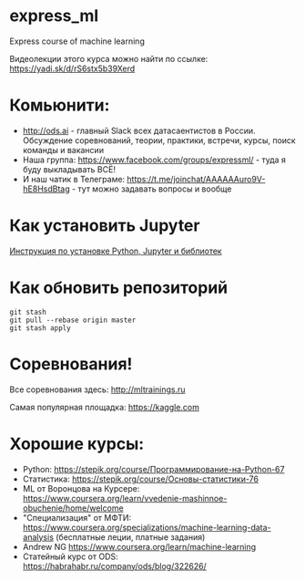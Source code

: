 # express_ml
Express course of machine learning

Видеолекции этого курса можно найти по ссылке: https://yadi.sk/d/rS6stx5b39Xerd

# Комьюнити:

- http://ods.ai - главный Slack всех датасаентистов в России. Обсуждение соревнований, теории, практики, встречи, курсы, поиск команды и вакансии
- Наша группа: https://www.facebook.com/groups/expressml/ - туда я буду выкладывать ВСЁ!
- И наш чатик в Телеграме: https://t.me/joinchat/AAAAAAuro9V-hE8HsdBtag - тут можно задавать вопросы и вообще

# Как установить Jupyter

[Инструкция по установке Python, Jupyter и библиотек](installation_guide.md)

# Как обновить репозиторий

    git stash
    git pull --rebase origin master
    git stash apply

# Соревнования!
Все соревнования здесь: http://mltrainings.ru

Самая популярная площадка: https://kaggle.com

# Хорошие курсы:
- Python: https://stepik.org/course/Программирование-на-Python-67
- Статистика: https://stepik.org/course/Основы-статистики-76
- ML от Воронцова на Курсере: https://www.coursera.org/learn/vvedenie-mashinnoe-obuchenie/home/welcome
- "Специализация" от МФТИ: https://www.coursera.org/specializations/machine-learning-data-analysis (бесплатные леции, платные задания)
- Andrew NG https://www.coursera.org/learn/machine-learning
- Статейный курс от ODS: https://habrahabr.ru/company/ods/blog/322626/
